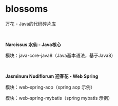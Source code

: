# blossoms
万花 - Java的代码碎片库

&nbsp;

**Narcissus 水仙 - Java核心**

模块：java-core-java8（Java基本语法，基于Java8）

&nbsp;

**Jasminum Nudiflorum 迎春花 - Web Spring**

模块：web-spring-aop（spring aop 示例）

模块：web-spring-mybatis（spring mybatis 示例）

